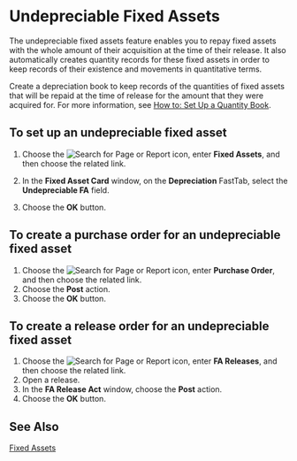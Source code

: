 # Undepreciable Fixed Assets

The undepreciable fixed assets feature enables you to repay fixed assets with the whole amount of their acquisition at the time of their release. It also automatically creates quantity records for these fixed assets in order to keep records of their existence and movements in quantitative terms. 

Create a depreciation book to keep records of the quantities of fixed assets that will be repaid at the time of release for the amount that they were acquired for. For more information, see [How to: Set Up a Quantity Book](https://docs.microsoft.com/en-us/dynamics-nav-app/localfunctionality/russia/how-to-set-up-a-quantity-book).

 

## To set up an undepreciable fixed asset 

1. Choose the ![Search for Page or Report](https://docs.microsoft.com/en-us/dynamics-nav-app/media/ui-search/search_small.png) icon, enter **Fixed Assets**, and then choose the related link.

2. In the **Fixed Asset Card** window, on the **Depreciation** FastTab, select the **Undepreciable FA** field.

3. Choose the **OK** button.

   

## To create a purchase order for an undepreciable fixed asset

1. Choose the ![Search for Page or Report](https://docs.microsoft.com/en-us/dynamics-nav-app/media/ui-search/search_small.png) icon, enter **Purchase Order**, and then choose the related link.
2. Choose the **Post** action.
3. Choose the **OK** button.

 

## To create a release order for an undepreciable fixed asset

1. Choose the ![Search for Page or Report](https://docs.microsoft.com/en-us/dynamics-nav-app/media/ui-search/search_small.png) icon, enter **FA Releases**, and then choose the related link.
2. Open a release.
3. In the **FA Release Act** window, choose the **Post** action.
4. Choose the **OK** button.

 

## See Also

[Fixed Assets](https://docs.microsoft.com/en-us/dynamics365/business-central/fa-manage)